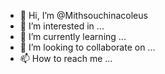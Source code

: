 - 👋 Hi, I’m @Mithsouchinacoleus
- 👀 I’m interested in ...
- 🌱 I’m currently learning ...
- 💞️ I’m looking to collaborate on ...
- 📫 How to reach me ...

<!---
Mithsouchinacoleus/Mithsouchinacoleus is a ✨ special ✨ repository because its `README.md` (this file) appears on your GitHub profile.
You can click the Preview link to take a look at your changes.
--->
